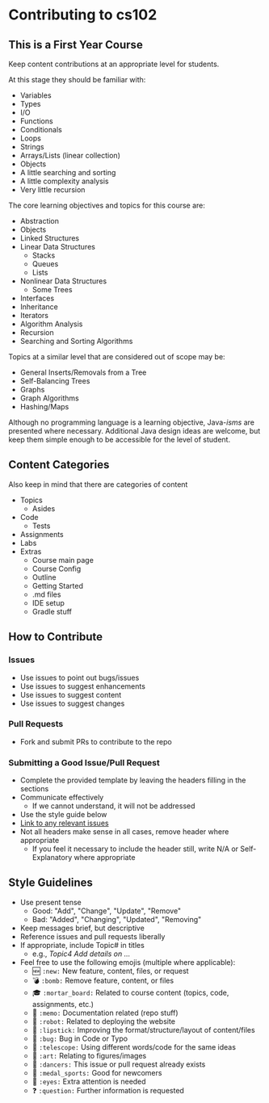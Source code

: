 # Contributing to cs102

## This is a First Year Course

Keep content contributions at an appropriate level for students.

At this stage they should be familiar with:
* Variables
* Types
* I/O
* Functions
* Conditionals
* Loops
* Strings
* Arrays/Lists (linear collection)
* Objects
* A little searching and sorting  
* A little complexity analysis
* Very little recursion

The core learning objectives and topics for this course are:
* Abstraction
* Objects 
* Linked Structures  
* Linear Data Structures
    * Stacks
    * Queues
    * Lists
* Nonlinear Data Structures
    * Some Trees
* Interfaces
* Inheritance
* Iterators  
* Algorithm Analysis
* Recursion
* Searching and Sorting Algorithms

Topics at a similar level that are considered out of scope may be:
* General Inserts/Removals from a Tree
* Self-Balancing Trees  
* Graphs
* Graph Algorithms
* Hashing/Maps

Although no programming language is a learning objective, Java-*isms* are presented where necessary. Additional Java design ideas are welcome, but keep them simple enough to be accessible for the level of student. 


## Content Categories
Also keep in mind that there are categories of content
* Topics
  * Asides
* Code
  * Tests
* Assignments
* Labs
* Extras
  * Course main page
  * Course Config
  * Outline
  * Getting Started
  * .md files
  * IDE setup
  * Gradle stuff

## How to Contribute
### Issues
* Use issues to point out bugs/issues
* Use issues to suggest enhancements
* Use issues to suggest content
* Use issues to suggest changes

### Pull Requests
* Fork and submit PRs to contribute to the repo

### Submitting a Good Issue/Pull Request
* Complete the provided template by leaving the headers filling in the sections
* Communicate effectively
    * If we cannot understand, it will not be addressed
* Use the style guide below
* [Link to any relevant issues](https://docs.github.com/en/issues/tracking-your-work-with-issues/creating-issues/linking-a-pull-request-to-an-issue)  
* Not all headers make sense in all cases, remove header where appropriate
    * If you feel it necessary to include the header still, write N/A or Self-Explanatory where appropriate 

## Style Guidelines

* Use present tense
    * Good: "Add", "Change", "Update", "Remove"
    * Bad: "Added", "Changing", "Updated", "Removing"
* Keep messages brief, but descriptive
* Reference issues and pull requests liberally
* If appropriate, include Topic# in titles
  * e.g., _Topic4 Add details on ..._
* Feel free to use the following emojis (multiple where applicable):
    * :new: `:new:` New feature, content, files, or request
    * :bomb: `:bomb:` Remove feature, content, or files
    * :mortar_board: `:mortar_board:` Related to course content (topics, code, assignments, etc.)
    * :memo: `:memo:` Documentation related (repo stuff)
    * :robot: `:robot:` Related to deploying the website
    * :lipstick: `:lipstick:` Improving the format/structure/layout of content/files
    * :bug: `:bug:` Bug in Code or Typo
    * :telescope: `:telescope:` Using different words/code for the same ideas
    * :art: `:art:` Relating to figures/images
    * :dancers: `:dancers:` This issue or pull request already exists
    * :medal_sports: `:medal_sports:` Good for newcomers
    * :eyes: `:eyes:` Extra attention is needed
    * :question: `:question:` Further information is requested
  

